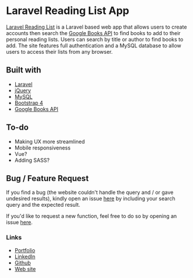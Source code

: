 # Laravel Reading List App

[Laravel Reading List](http://whispering-temple-40488.herokuapp.com) is a Laravel based web app that allows users
to create accounts then search the [Google Books API](https://developers.google.com/books/docs/overview) to find
books to add to their personal reading lists. Users can search by title or author to find books to add. The site features
full authentication and a MySQL database to allow users to access their lists from any browser.

## Built with

* [Laravel](https://laravel.com/)
* [jQuery](https://jquery.com/)
* [MySQL](https://www.mysql.com/)
* [Bootstrap 4](https://getbootstrap.com/)
* [Google Books API](https://developers.google.com/books/docs/overview)

## To-do

* Making UX more streamlined
* Mobile responsiveness
* Vue?
* Adding SASS?

## Bug / Feature Request

If you find a bug (the website couldn't handle the query and / or gave undesired results), kindly open an issue [here](https://github.com/natalied84/Reading-List/issues/new) by including your search query and the expected result.

If you'd like to request a new function, feel free to do so by opening an issue [here](https://github.com/natalied84/Reading-List/issues/new).

### Links

* [Portfolio](http://www.nataliedreher.com/)
* [LinkedIn](https://www.linkedin.com/in/natalie-dreher/)
* [Github](https://github.com/natalied84/)
* [Web site](http://whispering-temple-40488.herokuapp.com/)
